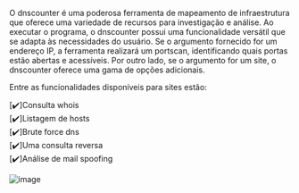 O dnscounter é uma poderosa ferramenta de mapeamento de infraestrutura que oferece uma variedade de recursos para investigação e análise. Ao executar o programa, o dnscounter possui uma funcionalidade versátil que se adapta às necessidades do usuário. Se o argumento fornecido for um endereço IP, a ferramenta realizará um portscan, identificando quais portas estão abertas e acessíveis. Por outro lado, se o argumento for um site, o dnscounter oferece uma gama de opções adicionais.

Entre as funcionalidades disponíveis para sites estão: 

[✔️]Consulta whois  
[✔️]Listagem de hosts   
[✔️]Brute force dns  
[✔️]Uma consulta reversa   
[✔️]Análise de mail spoofing  


![image](https://github.com/Luan-Garcia/dnscounter/assets/129139019/89a43dcb-a129-47c2-86c7-988366c15f05)

